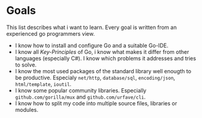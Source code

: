 # Goals

This list describes what i want to learn. Every goal is written from an experienced go programmers view. 

- I know how to install and configure Go and a suitable Go-IDE.
- I know all *Key-Principles* of Go, i know what makes it differ from other languages (especially C#). I know which problems it addresses and tries to solve.
- I know the most used packages of the standard library well enougth to be productive. Especialy `net/http`, `database/sql`, `encoding/json`, `html/template`, `ioutil`.
- I know some popular community libraries. Especially `github.com/gorilla/mux` and `github.com/urfave/cli`.
- I know how to split my code into multiple source files, libraries or modules.